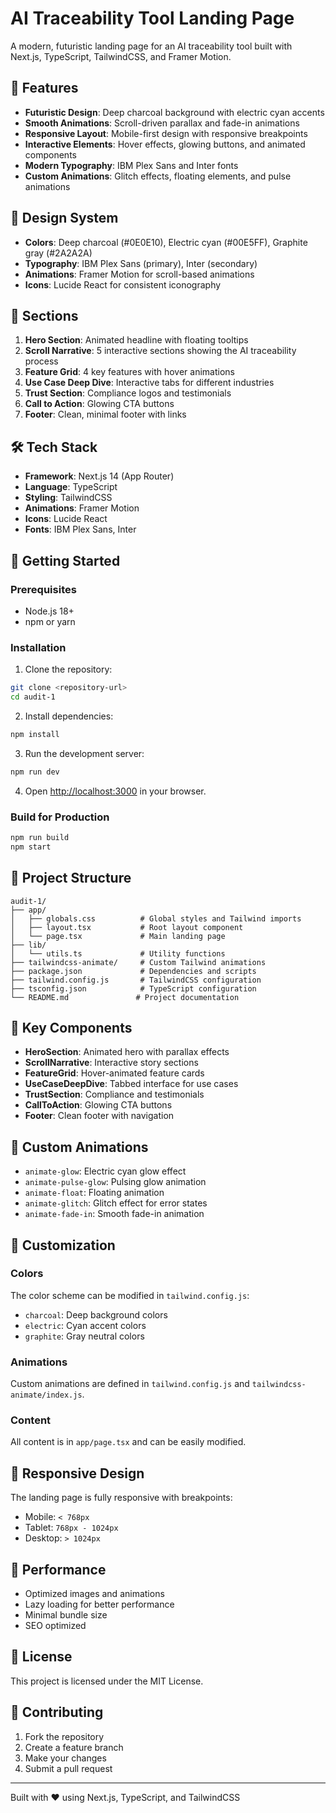 # AI Traceability Tool Landing Page

A modern, futuristic landing page for an AI traceability tool built with Next.js, TypeScript, TailwindCSS, and Framer Motion.

## 🚀 Features

- **Futuristic Design**: Deep charcoal background with electric cyan accents
- **Smooth Animations**: Scroll-driven parallax and fade-in animations
- **Responsive Layout**: Mobile-first design with responsive breakpoints
- **Interactive Elements**: Hover effects, glowing buttons, and animated components
- **Modern Typography**: IBM Plex Sans and Inter fonts
- **Custom Animations**: Glitch effects, floating elements, and pulse animations

## 🎨 Design System

- **Colors**: Deep charcoal (#0E0E10), Electric cyan (#00E5FF), Graphite gray (#2A2A2A)
- **Typography**: IBM Plex Sans (primary), Inter (secondary)
- **Animations**: Framer Motion for scroll-based animations
- **Icons**: Lucide React for consistent iconography

## 📱 Sections

1. **Hero Section**: Animated headline with floating tooltips
2. **Scroll Narrative**: 5 interactive sections showing the AI traceability process
3. **Feature Grid**: 4 key features with hover animations
4. **Use Case Deep Dive**: Interactive tabs for different industries
5. **Trust Section**: Compliance logos and testimonials
6. **Call to Action**: Glowing CTA buttons
7. **Footer**: Clean, minimal footer with links

## 🛠️ Tech Stack

- **Framework**: Next.js 14 (App Router)
- **Language**: TypeScript
- **Styling**: TailwindCSS
- **Animations**: Framer Motion
- **Icons**: Lucide React
- **Fonts**: IBM Plex Sans, Inter

## 🚀 Getting Started

### Prerequisites

- Node.js 18+ 
- npm or yarn

### Installation

1. Clone the repository:
```bash
git clone <repository-url>
cd audit-1
```

2. Install dependencies:
```bash
npm install
```

3. Run the development server:
```bash
npm run dev
```

4. Open [http://localhost:3000](http://localhost:3000) in your browser.

### Build for Production

```bash
npm run build
npm start
```

## 📁 Project Structure

```
audit-1/
├── app/
│   ├── globals.css          # Global styles and Tailwind imports
│   ├── layout.tsx           # Root layout component
│   └── page.tsx             # Main landing page
├── lib/
│   └── utils.ts             # Utility functions
├── tailwindcss-animate/     # Custom Tailwind animations
├── package.json             # Dependencies and scripts
├── tailwind.config.js       # TailwindCSS configuration
├── tsconfig.json            # TypeScript configuration
└── README.md               # Project documentation
```

## 🎯 Key Components

- **HeroSection**: Animated hero with parallax effects
- **ScrollNarrative**: Interactive story sections
- **FeatureGrid**: Hover-animated feature cards
- **UseCaseDeepDive**: Tabbed interface for use cases
- **TrustSection**: Compliance and testimonials
- **CallToAction**: Glowing CTA buttons
- **Footer**: Clean footer with navigation

## 🎨 Custom Animations

- `animate-glow`: Electric cyan glow effect
- `animate-pulse-glow`: Pulsing glow animation
- `animate-float`: Floating animation
- `animate-glitch`: Glitch effect for error states
- `animate-fade-in`: Smooth fade-in animation

## 🔧 Customization

### Colors
The color scheme can be modified in `tailwind.config.js`:
- `charcoal`: Deep background colors
- `electric`: Cyan accent colors
- `graphite`: Gray neutral colors

### Animations
Custom animations are defined in `tailwind.config.js` and `tailwindcss-animate/index.js`.

### Content
All content is in `app/page.tsx` and can be easily modified.

## 📱 Responsive Design

The landing page is fully responsive with breakpoints:
- Mobile: `< 768px`
- Tablet: `768px - 1024px`
- Desktop: `> 1024px`

## 🚀 Performance

- Optimized images and animations
- Lazy loading for better performance
- Minimal bundle size
- SEO optimized

## 📄 License

This project is licensed under the MIT License.

## 🤝 Contributing

1. Fork the repository
2. Create a feature branch
3. Make your changes
4. Submit a pull request

---

Built with ❤️ using Next.js, TypeScript, and TailwindCSS